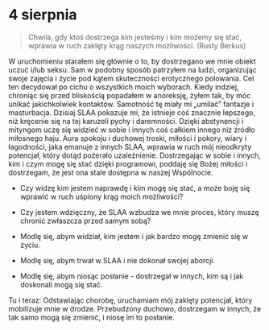 
# 4 sierpnia

> Chwila, gdy ktoś dostrzega kim jesteśmy i kim możemy się stać, wprawia w ruch zaklęty krąg naszych możliwości. (Rusty Berkus)

W uruchomieniu starałem się głównie o to, by dostrzegano we mnie obiekt uczuć i/lub seksu. Sam w podobny sposób patrzyłem na ludzi, organizując swoje zajęcia i życie pod kątem skuteczności erotycznego polowania. Cel ten decydował po cichu o wszystkich moich wyborach. Kiedy indziej, chroniąc się przed bliskością popadałem w anoreksję, żyłem tak, by móc unikać jakichkolwiek kontaktów. Samotność tę miały mi „umilać” fantazje i masturbacja. Dzisiaj SLAA pokazuje mi, że istnieje coś znacznie lepszego, niż kręcenie się na tej karuzeli pychy i daremności. Dzięki abstynencji i mityngom uczę się widzieć w sobie i innych coś całkiem innego niż źródło miłosnego haju. Aura spokoju i duchowej troski, miłości i pokory, wiary i łagodności, jaka emanuje z innych SLAA, wprawia w ruch mój nieodkryty potencjał, który dotąd pożerało uzależnienie. Dostrzegając w sobie i innych, kim i czym mogę się stać dzięki programowi, poddaję się Bożej miłości i dostrzegam, że jest ona stale dostępna w naszej Wspólnocie.

- Czy widzę kim jestem naprawdę i kim mogę się stać, a może boję się wprawić w ruch uśpiony krąg moich możliwości?
- Czy jestem wdzięczny, że SLAA wzbudza we mnie proces, który muszę chronić zwłaszcza przed samym sobą?

- Modlę się, abym widział, kim jestem i jak bardzo mogę zmienić się w życiu.
- Modlę się, abym trwał w SLAA i nie dokonał swojej aborcji.
- Modlę się, abym niosąc posłanie - dostrzegał w innych, kim są i jak doskonali mogą się stać.

Tu i teraz: Odstawiając chorobę, uruchamiam mój zaklęty potencjał, który mobilizuje mnie w drodze. Przebudzony duchowo, dostrzegam w innych, że tak samo mogą się zmienić, i niosę im to posłanie.
